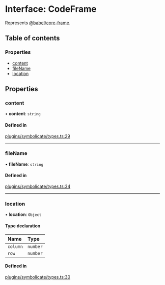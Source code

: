 # Interface: CodeFrame

Represents [@babel/core-frame](https://babeljs.io/docs/en/babel-code-frame).

## Table of contents

### Properties

- [content](CodeFrame.md#content)
- [fileName](CodeFrame.md#filename)
- [location](CodeFrame.md#location)

## Properties

### content

• **content**: `string`

#### Defined in

[plugins/symbolicate/types.ts:29](https://github.com/callstack/repack/blob/81f067f/packages/dev-server/src/plugins/symbolicate/types.ts#L29)

___

### fileName

• **fileName**: `string`

#### Defined in

[plugins/symbolicate/types.ts:34](https://github.com/callstack/repack/blob/81f067f/packages/dev-server/src/plugins/symbolicate/types.ts#L34)

___

### location

• **location**: `Object`

#### Type declaration

| Name | Type |
| :------ | :------ |
| `column` | `number` |
| `row` | `number` |

#### Defined in

[plugins/symbolicate/types.ts:30](https://github.com/callstack/repack/blob/81f067f/packages/dev-server/src/plugins/symbolicate/types.ts#L30)
